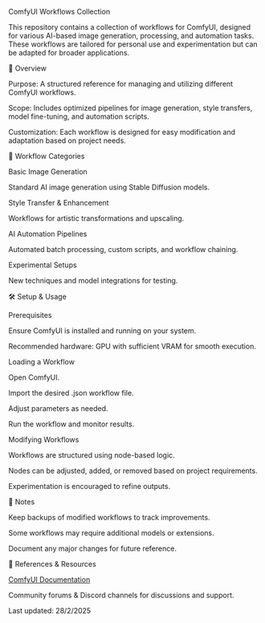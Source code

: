 ComfyUI Workflows Collection

This repository contains a collection of workflows for ComfyUI, designed for various AI-based image generation, processing, and automation tasks. These workflows are tailored for personal use and experimentation but can be adapted for broader applications.

📌 Overview

Purpose: A structured reference for managing and utilizing different ComfyUI workflows.

Scope: Includes optimized pipelines for image generation, style transfers, model fine-tuning, and automation scripts.

Customization: Each workflow is designed for easy modification and adaptation based on project needs.

📂 Workflow Categories

Basic Image Generation

Standard AI image generation using Stable Diffusion models.

Style Transfer & Enhancement

Workflows for artistic transformations and upscaling.

AI Automation Pipelines

Automated batch processing, custom scripts, and workflow chaining.

Experimental Setups

New techniques and model integrations for testing.

🛠️ Setup & Usage

Prerequisites

Ensure ComfyUI is installed and running on your system.

Recommended hardware: GPU with sufficient VRAM for smooth execution.

Loading a Workflow

Open ComfyUI.

Import the desired .json workflow file.

Adjust parameters as needed.

Run the workflow and monitor results.

Modifying Workflows

Workflows are structured using node-based logic.

Nodes can be adjusted, added, or removed based on project requirements.

Experimentation is encouraged to refine outputs.

📖 Notes

Keep backups of modified workflows to track improvements.

Some workflows may require additional models or extensions.

Document any major changes for future reference.

🔗 References & Resources

[ComfyUI Documentation](https://github.com/comfyanonymous/ComfyUI)

Community forums & Discord channels for discussions and support.

Last updated: 28/2/2025
